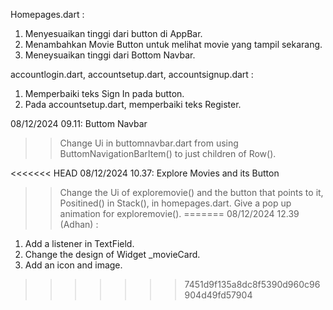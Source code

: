 Homepages.dart :
1. Menyesuaikan tinggi dari button di AppBar.
2. Menambahkan Movie Button untuk melihat movie yang tampil sekarang.
3. Meneysuaikan tinggi dari Bottom Navbar.

accountlogin.dart, accountsetup.dart, accountsignup.dart :
1. Memperbaiki teks Sign In pada button.
2. Pada accountsetup.dart, memperbaiki teks Register.

08/12/2024 09.11: Buttom Navbar
>> Change Ui in buttomnavbar.dart from using ButtomNavigationBarItem() to just children of Row().

<<<<<<< HEAD
08/12/2024 10.37: Explore Movies and its Button
>> Change the Ui of exploremovie() and the button that points to it, Positined() in Stack(), in homepages.dart.
>> Give a pop up animation for exploremovie().
=======
08/12/2024 12.39 (Adhan) :
1. Add a listener in TextField.
2. Change the design of Widget _movieCard.
3. Add an icon and image.
>>>>>>> 7451d9f135a8dc8f5390d960c96904d49fd57904
